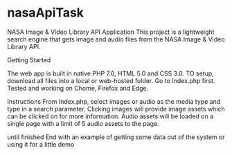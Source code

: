 # nasaApiTask
NASA Image & Video Library API Application
This project is a lightweight search engine that gets image and audio files from the NASA Image & Video Library API.

Getting Started

The web app is built in native PHP 7.0, HTML 5.0 and CSS 3.0. TO setup, download all files into a local or web-hosted folder. Go to Index.php first. Tested and working on Chome, Firefox and Edge.

Instructions
From Index.php, select images or audio as the media type and type in a search parameter. Clicking images will provide image assets which can be clicked on for more information. Audio assets will be loaded on a single page with a limit of 5 audio assets to the page. 

until finished
End with an example of getting some data out of the system or using it for a little demo
